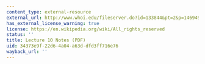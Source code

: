```yaml
---
content_type: external-resource
external_url: http://www.whoi.edu/fileserver.do?id=133844&pt=2&p=146949
has_external_license_warning: true
license: https://en.wikipedia.org/wiki/All_rights_reserved
status: ''
title: Lecture 10 Notes (PDF)
uid: 34373e9f-22d6-4a04-a63d-dfd3ff716e76
wayback_url: ''
---
```

